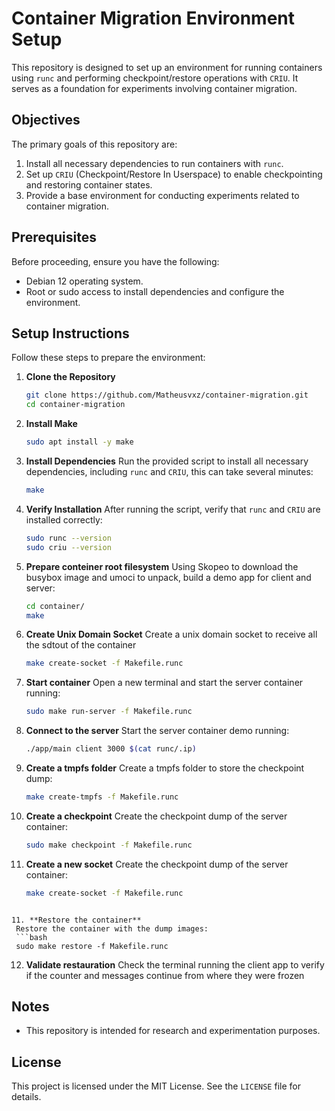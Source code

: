 # Container Migration Environment Setup

This repository is designed to set up an environment for running containers using `runc` and performing checkpoint/restore operations with `CRIU`. It serves as a foundation for experiments involving container migration.

## Objectives

The primary goals of this repository are:
1. Install all necessary dependencies to run containers with `runc`.
2. Set up `CRIU` (Checkpoint/Restore In Userspace) to enable checkpointing and restoring container states.
3. Provide a base environment for conducting experiments related to container migration.

## Prerequisites

Before proceeding, ensure you have the following:
- Debian 12 operating system.
- Root or sudo access to install dependencies and configure the environment.

## Setup Instructions

Follow these steps to prepare the environment:

1. **Clone the Repository**
   ```bash
   git clone https://github.com/Matheusvxz/container-migration.git
   cd container-migration
   ```

1. **Install Make**
   ```bash
   sudo apt install -y make
   ```

2. **Install Dependencies**
   Run the provided script to install all necessary dependencies, including `runc` and `CRIU`, this can take several minutes:
   ```bash
   make
   ```

3. **Verify Installation**
   After running the script, verify that `runc` and `CRIU` are installed correctly:
   ```bash
   sudo runc --version
   sudo criu --version
   ```
4. **Prepare conteiner root filesystem**
   Using Skopeo to download the busybox image and umoci to unpack, build a demo app for client and server:
   ```bash
   cd container/
   make
   ```

5. **Create Unix Domain Socket**
    Create a unix domain socket to receive all the sdtout of the container
    ```bash
   make create-socket -f Makefile.runc
   ```

6. **Start container**
   Open a new terminal and start the server container running:
   ```bash
   sudo make run-server -f Makefile.runc
   ```

7. **Connect to the server**
   Start the server container demo running:
   ```bash
   ./app/main client 3000 $(cat runc/.ip)
   ```

8. **Create a tmpfs folder**
    Create a tmpfs folder to store the checkpoint dump:
    ```bash
    make create-tmpfs -f Makefile.runc
   ```

9. **Create a checkpoint**
    Create the checkpoint dump of the server container:
    ```bash
    sudo make checkpoint -f Makefile.runc
   ```

10. **Create a new socket**
    Create the checkpoint dump of the server container:
    ```bash
    make create-socket -f Makefile.runc
   ```

11. **Restore the container**
    Restore the container with the dump images:
    ```bash
    sudo make restore -f Makefile.runc
   ```

12. **Validate restauration**
    Check the terminal running the client app to verify if the counter and messages continue from where they were frozen

## Notes

- This repository is intended for research and experimentation purposes.

## License

This project is licensed under the MIT License. See the `LICENSE` file for details.